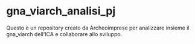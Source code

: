 # gna_viarch_analisi_pj
Questo è un repository creato da Archeoimprese per analizzare insieme il gna_viarch dell'ICA e collaborare allo sviluppo.
